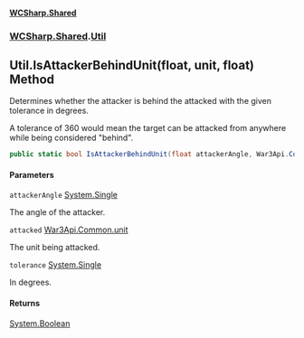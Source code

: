 #### [WCSharp.Shared](index.md 'index')
### [WCSharp.Shared](WCSharp.Shared.md 'WCSharp.Shared').[Util](WCSharp.Shared.Util.md 'WCSharp.Shared.Util')

## Util.IsAttackerBehindUnit(float, unit, float) Method

  
Determines whether the attacker is behind the attacked with the given tolerance in degrees.  
  
A tolerance of 360 would mean the target can be attacked from anywhere while being considered "behind".

```csharp
public static bool IsAttackerBehindUnit(float attackerAngle, War3Api.Common.unit attacked, float tolerance);
```
#### Parameters

<a name='WCSharp.Shared.Util.IsAttackerBehindUnit(float,War3Api.Common.unit,float).attackerAngle'></a>

`attackerAngle` [System.Single](https://docs.microsoft.com/en-us/dotnet/api/System.Single 'System.Single')

The angle of the attacker.

<a name='WCSharp.Shared.Util.IsAttackerBehindUnit(float,War3Api.Common.unit,float).attacked'></a>

`attacked` [War3Api.Common.unit](https://docs.microsoft.com/en-us/dotnet/api/War3Api.Common.unit 'War3Api.Common.unit')

The unit being attacked.

<a name='WCSharp.Shared.Util.IsAttackerBehindUnit(float,War3Api.Common.unit,float).tolerance'></a>

`tolerance` [System.Single](https://docs.microsoft.com/en-us/dotnet/api/System.Single 'System.Single')

In degrees.

#### Returns
[System.Boolean](https://docs.microsoft.com/en-us/dotnet/api/System.Boolean 'System.Boolean')